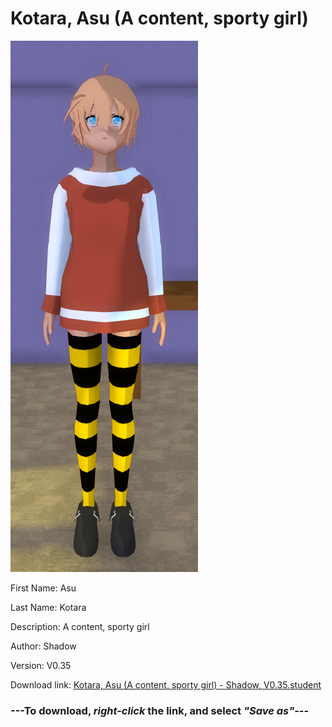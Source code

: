# Kotara, Asu (A content, sporty girl)

<img src = "https://raw.githubusercontent.com/Arbiter1223/Daigaku-Gurashi-Custom-Students/master/Students/Files/Kotara%2C%20Asu%20(A%20content%2C%20sporty%20girl).png">

First Name: Asu

Last Name: Kotara

Description: A content, sporty girl

Author: Shadow

Version: V0.35

Download link: <a href="https://raw.githubusercontent.com/Arbiter1223/Daigaku-Gurashi-Custom-Students/master/Students/Files/Kotara%2C%20Asu%20(A%20content%2C%20sporty%20girl)%20-%20Shadow%2C%20V0.35.student">Kotara, Asu (A content, sporty girl) - Shadow, V0.35.student</a>

### ---**To download, _right-click_ the link, and select _"Save as"_**---
